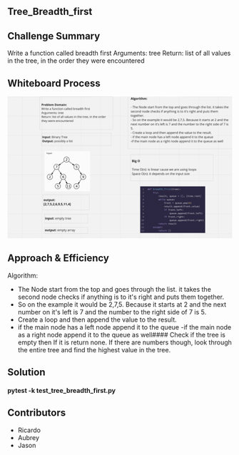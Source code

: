 ## Tree_Breadth_first

## Challenge Summary

Write a function called breadth first
Arguments: tree
Return: list of all values in the tree, in the order they were encountered


## Whiteboard Process

![](./whiteboard.png)

## Approach & Efficiency

Algorithm:

- The Node start from the top and goes through the list. it takes the second node checks if anything is to it's right and puts them together.
- So on the example it would be 2,7,5. Because it starts at 2 and the next number on it's left is 7 and the number to the right side of 7 is 5.
- Create a loop and then append the value to the result.
- if the main node has a left node append it to the queue
-if the main node as a right node append it to the queue as well#### Check if the tree is empty then If it is return none. If there are numbers though, look through the entire tree and find the highest value in the tree.

## Solution

#### pytest -k test_tree_breadth_first.py

## Contributors

- Ricardo
- Aubrey
- Jason
